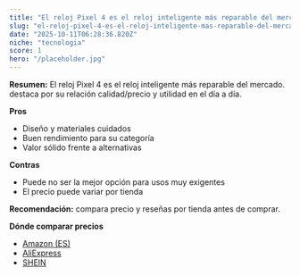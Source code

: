 ```yaml
---
title: "El reloj Pixel 4 es el reloj inteligente más reparable del mercado."
slug: "el-reloj-pixel-4-es-el-reloj-inteligente-mas-reparable-del-mercado"
date: "2025-10-11T06:28:36.820Z"
niche: "tecnologia"
score: 1
hero: "/placeholder.jpg"
---
```


**Resumen:** El reloj Pixel 4 es el reloj inteligente más reparable del mercado. destaca por su relación calidad/precio y utilidad en el día a día.

**Pros**
- Diseño y materiales cuidados
- Buen rendimiento para su categoría
- Valor sólido frente a alternativas

**Contras**
- Puede no ser la mejor opción para usos muy exigentes
- El precio puede variar por tienda

**Recomendación:** compara precio y reseñas por tienda antes de comprar.

**Dónde comparar precios**
- [Amazon (ES)](https://www.amazon.es/s?k=El%20reloj%20Pixel%204%20es%20el%20reloj%20inteligente%20m%C3%A1s%20reparable%20del%20mercado.&tag=teknovashop25-21)
- [AliExpress](https://www.aliexpress.com/wholesale?SearchText=El%20reloj%20Pixel%204%20es%20el%20reloj%20inteligente%20m%C3%A1s%20reparable%20del%20mercado.)
- [SHEIN](https://www.shein.com/pdsearch/El%20reloj%20Pixel%204%20es%20el%20reloj%20inteligente%20m%C3%A1s%20reparable%20del%20mercado.)